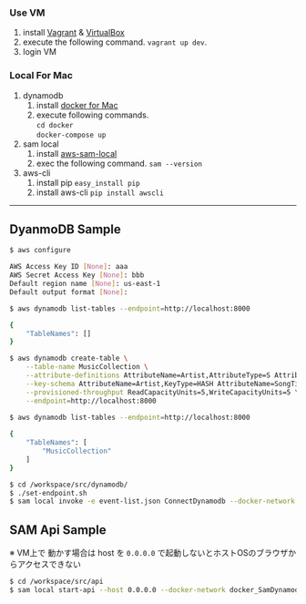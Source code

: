 ### Use VM

1. install [Vagrant](https://www.vagrantup.com/) & [VirtualBox](http://www.oracle.com/technetwork/server-storage/virtualbox/downloads/index.html) 
1. execute the following command.
   `vagrant up dev`.
1. login VM
   
### Local For Mac

1. dynamodb
    1. install [docker for Mac](https://www.docker.com/docker-mac)
    1. execute following commands.  
       `cd docker`  
       `docker-compose up`
1. sam local
    1. install [aws-sam-local](https://github.com/awslabs/aws-sam-local)
    1. exec the following command.
       `sam --version`
1. aws-cli
    1. install pip `easy_install pip`
    1. install aws-cli `pip install awscli`
    
---

## DyanmoDB Sample


```sh
$ aws configure

AWS Access Key ID [None]: aaa
AWS Secret Access Key [None]: bbb
Default region name [None]: us-east-1
Default output format [None]:

$ aws dynamodb list-tables --endpoint=http://localhost:8000

{
    "TableNames": []
}

$ aws dynamodb create-table \
    --table-name MusicCollection \
    --attribute-definitions AttributeName=Artist,AttributeType=S AttributeName=SongTitle,AttributeType=S \
    --key-schema AttributeName=Artist,KeyType=HASH AttributeName=SongTitle,KeyType=RANGE \
    --provisioned-throughput ReadCapacityUnits=5,WriteCapacityUnits=5 \
    --endpoint=http://localhost:8000
    
$ aws dynamodb list-tables --endpoint=http://localhost:8000

{
    "TableNames": [
        "MusicCollection"
    ]
}

$ cd /workspace/src/dynamodb/
$ ./set-endpoint.sh
$ sam local invoke -e event-list.json ConnectDynamodb --docker-network docker_SamDynamodb
```

## SAM Api Sample

※ VM上で 動かす場合は host を `0.0.0.0` で起動しないとホストOSのブラウザからアクセスできない

```sh
$ cd /workspace/src/api
$ sam local start-api --host 0.0.0.0 --docker-network docker_SamDynamodb
```




